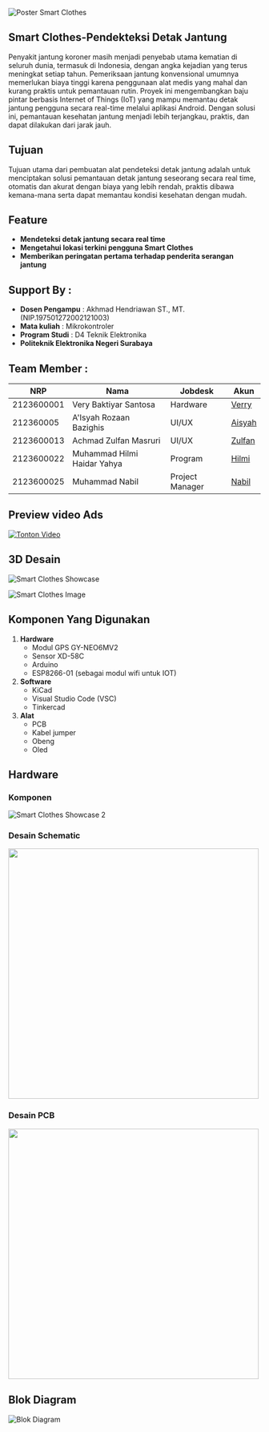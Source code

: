 

![Poster Smart Clothes](https://github.com/MuhammadNabil25/Smart-Clothes-Pendeteksi-Detak-Jantung/blob/fb3e4276691f2f272fe2c9729451a6f8f067d0fc/PosterSmartClothes.png?raw=true)


## Smart Clothes-Pendekteksi Detak Jantung

Penyakit jantung koroner masih menjadi penyebab utama kematian di seluruh dunia, termasuk di Indonesia, dengan angka kejadian yang terus meningkat setiap tahun. Pemeriksaan jantung konvensional umumnya memerlukan biaya tinggi karena penggunaan alat medis yang mahal dan kurang praktis untuk pemantauan rutin.
Proyek ini mengembangkan baju pintar berbasis Internet of Things (IoT) yang mampu memantau detak jantung pengguna secara real-time melalui aplikasi Android. Dengan solusi ini, pemantauan kesehatan jantung menjadi lebih terjangkau, praktis, dan dapat dilakukan dari jarak jauh.


## Tujuan

Tujuan utama dari pembuatan alat pendeteksi detak jantung adalah untuk menciptakan solusi pemantauan detak jantung seseorang secara real time, otomatis dan akurat dengan biaya yang lebih rendah, praktis dibawa kemana-mana serta dapat memantau kondisi kesehatan dengan mudah.

## Feature
- **Mendeteksi detak jantung secara real time**
- **Mengetahui lokasi terkini pengguna Smart Clothes**
- **Memberikan peringatan pertama terhadap penderita serangan jantung**

## Support By :

- **Dosen Pengampu** : Akhmad Hendriawan ST., MT. (NIP.197501272002121003)
- **Mata kuliah** : Mikrokontroler
- **Program Studi** : D4 Teknik Elektronika
- **Politeknik Elektronika Negeri Surabaya**


## Team Member :

| NRP        | Nama                        | Jobdesk          | Akun                                            |
|------------|-----------------------------|------------------|-------------------------------------------------|
| 2123600001 | Very Baktiyar Santosa       | Hardware         | [Verry](https://github.com/VeryBaktiyarSantosa) |
| 212360005  | A'Isyah Rozaan Bazighis     | UI/UX            | [Aisyah](https://github.com/Aisyah-Rozaan-B) |
| 2123600013 | Achmad Zulfan Masruri       | UI/UX            | [Zulfan](https://github.com/AchmadZulfanMasruri) |
| 2123600022 | Muhammad Hilmi Haidar Yahya | Program          | [Hilmi](https://github.com/Himi23)               |
| 2123600025 | Muhammad Nabil              | Project Manager  | [Nabil](https://github.com/MuhammadNabil25) |

## Preview video Ads
[![Tonton Video](https://img.icons8.com/ios-filled/50/000000/play--v1.png)](https://drive.google.com/file/d/1gqJj9rEZ-l6uaHup8LIpwP9fy1YcfI8i/preview)

## 3D Desain
![Smart Clothes Showcase](https://github.com/MuhammadNabil25/Smart-Clothes-Pendeteksi-Detak-Jantung/blob/1f8b2cde1c50b03c83afac09bdad23a21bedd2f6/assets/IMG_20250603_012619.png?raw=true)

![Smart Clothes Image](https://github.com/MuhammadNabil25/Smart-Clothes-Pendeteksi-Detak-Jantung/blob/9f843f4638eabb8c0f6a1e5752e583c5534d245c/assets/1000110508-removebg-preview.png?raw=true)




## Komponen Yang Digunakan

1. **Hardware**
   - Modul GPS GY-NEO6MV2
   - Sensor XD-58C
   - Arduino
   - ESP8266-01 (sebagai modul wifi untuk IOT)
2. **Software**
   - KiCad
   - Visual Studio Code (VSC)
   - Tinkercad
3. **Alat**
   - PCB
   - Kabel jumper
   - Obeng
   - Oled

## Hardware

### Komponen

![Smart Clothes Showcase 2](https://github.com/MuhammadNabil25/Smart-Clothes-Pendeteksi-Detak-Jantung/blob/66754c50b9c09e4d7cfa42cfe957e3fa0f35e44c/assets/IMG_20250603_013217.jpg?raw=true)


### Desain Schematic

<a href="https://github.com/MuhammadNabil25/Smart-Clothes-Pendeteksi-Detak-Jantung/blob/main/assets/IMG-20250520-WA0001.jpg" target="_blank">
  <img src="https://github.com/MuhammadNabil25/Smart-Clothes-Pendeteksi-Detak-Jantung/blob/main/assets/IMG-20250520-WA0001.jpg" width="500"/>
</a>

### Desain PCB

<a href="https://github.com/MuhammadNabil25/Smart-Clothes-Pendeteksi-Detak-Jantung/blob/main/assets/IMG-20250520-WA0004.jpg" target="_blank">
  <img src="https://github.com/MuhammadNabil25/Smart-Clothes-Pendeteksi-Detak-Jantung/blob/main/assets/IMG-20250520-WA0004.jpg" width="500"/>
</a>

## Blok Diagram
![Blok Diagram](https://github.com/MuhammadNabil25/Smart-Clothes-Pendeteksi-Detak-Jantung/blob/main/assets/WhatsApp%20Image%202025-05-20%20at%2012.00.56%20PM.jpeg)





